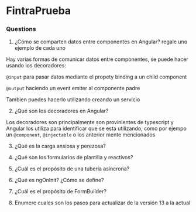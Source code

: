 # FintraPrueba

### Questions

1. ¿Cómo se comparten datos entre componentes en Angular? regale uno ejemplo de
   cada uno

Hay varias formas de comunicar datos entre componentes, se puede hacer usando los decoradores:

  `@input` para pasar datos mediante el propety binding a un child component

  `@output` haciendo un event emiter al componente padre

Tambien puedes hacerlo utilizando creando un servicio

2. ¿Qué son los decoradores en Angular?

  Los decoradores son principalmente son provinientes de typescript y Angular los utiliza para identificar que se esta utilizando, como por ejempo un `@component`, `@injectable` o los anterior mente mencionados

3. ¿Qué es la carga ansiosa y perezosa?
4. ¿Qué son los formularios de plantilla y reactivos?
5. ¿Cuál es el propósito de una tubería asíncrona?
6. ¿Qué es ngOnInit? ¿Cómo se define?
7. ¿Cuál es el propósito de FormBuilder?
  
8. Enumere cuales son los pasos para actualizar de la versión 13 a la actual
